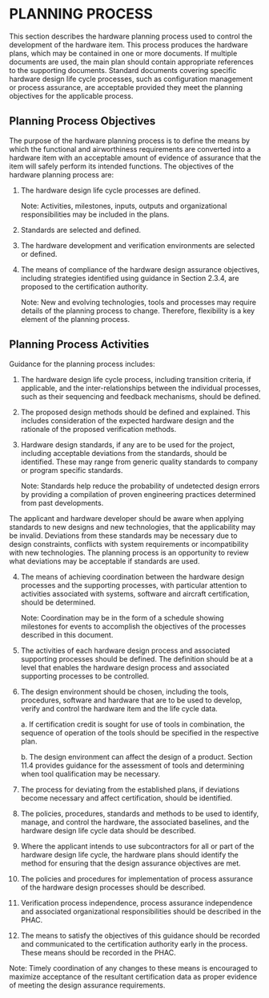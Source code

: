# PLANNING PROCESS

This section describes the hardware planning process used to control the development of the hardware item. This process produces the hardware plans, which may be contained in one or more documents. If multiple documents are used, the main plan should contain appropriate references to the supporting documents. Standard documents covering specific hardware design life cycle processes, such as configuration management or process assurance, are acceptable provided they meet the planning objectives for the applicable process.

## Planning Process Objectives

The purpose of the hardware planning process is to define the means by which the functional and airworthiness requirements are converted into a hardware item with an acceptable amount of evidence of assurance that the item will safely perform its intended functions. The objectives of the hardware planning process are:

1. The hardware design life cycle processes are defined.

   Note: Activities, milestones, inputs, outputs and organizational responsibilities may be included in the plans.

2. Standards are selected and defined.

3. The hardware development and verification environments are selected or defined.

4. The means of compliance of the hardware design assurance objectives, including strategies identified using guidance in Section 2.3.4, are proposed to the certification authority.

   Note: New and evolving technologies, tools and processes may require details of the planning process to change. Therefore, flexibility is a key element of the planning process.

## Planning Process Activities

Guidance for the planning process includes:

1. The hardware design life cycle process, including transition criteria, if applicable, and the inter-relationships between the individual processes, such as their sequencing and feedback mechanisms, should be defined.

2. The proposed design methods should be defined and explained. This includes consideration of the expected hardware design and the rationale of the proposed verification methods.

3. Hardware design standards, if any are to be used for the project, including acceptable deviations from the standards, should be identified. These may range from generic quality standards to company or program specific standards.

   Note: Standards help reduce the probability of undetected design errors by providing a compilation of proven engineering practices determined from past developments.

The applicant and hardware developer should be aware when applying standards to new designs and new technologies, that the applicability may be invalid. Deviations from these standards may be necessary due to design constraints, conflicts with system requirements or incompatibility with new technologies. The planning process is an opportunity to review what deviations may be acceptable if standards are used.

4. The means of achieving coordination between the hardware design processes and the supporting processes, with particular attention to activities associated with systems, software and aircraft certification, should be determined.

   Note: Coordination may be in the form of a schedule showing milestones for events to accomplish the objectives of the processes described in this document.

5. The activities of each hardware design process and associated supporting processes should be defined. The definition should be at a level that enables the hardware design process and associated supporting processes to be controlled.

6. The design environment should be chosen, including the tools, procedures, software and hardware that are to be used to develop, verify and control the hardware item and the life cycle data.

   a. If certification credit is sought for use of tools in combination, the sequence of operation of the tools should be specified in the respective plan.

   b. The design environment can affect the design of a product. Section 11.4 provides guidance for the assessment of tools and determining when tool qualification may be necessary.

7. The process for deviating from the established plans, if deviations become necessary and affect certification, should be identified.

8. The policies, procedures, standards and methods to be used to identify, manage, and control the hardware, the associated baselines, and the hardware design life cycle data should be described.

9. Where the applicant intends to use subcontractors for all or part of the hardware design life cycle, the hardware plans should identify the method for ensuring that the design assurance objectives are met.

10. The policies and procedures for implementation of process assurance of the hardware design processes should be described.

11. Verification process independence, process assurance independence and associated organizational responsibilities should be described in the PHAC.

12. The means to satisfy the objectives of this guidance should be recorded and communicated to the certification authority early in the process. These means should be recorded in the PHAC.

   Note: Timely coordination of any changes to these means is encouraged to maximize acceptance of the resultant certification data as proper evidence of meeting the design assurance requirements.
